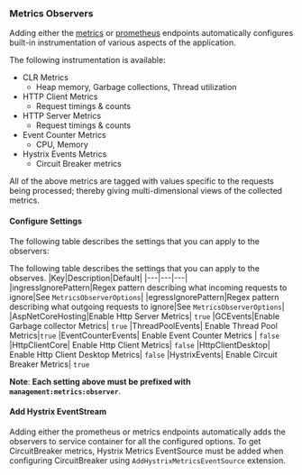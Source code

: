 ### Metrics Observers

Adding either the [metrics](/metrics) or [prometheus](/prometheus) endpoints automatically configures built-in instrumentation of various aspects of the application.

The following instrumentation is available:

* CLR Metrics
  * Heap memory, Garbage collections, Thread utilization
* HTTP Client Metrics
  * Request timings & counts
* HTTP Server Metrics
  * Request timings & counts
* Event Counter Metrics
  * CPU, Memory
* Hystrix Events Metrics
  * Circuit Breaker metrics

All of the above metrics are tagged with values specific to the requests being processed; thereby giving multi-dimensional views of the collected metrics.

#### Configure Settings

The following table describes the settings that you can apply to the observers:

The following table describes the settings that you can apply to the observes.
|Key|Description|Default|
|---|---|---|
|ingressIgnorePattern|Regex pattern describing what incoming requests to ignore|See `MetricsObserverOptions`|
|egressIgnorePattern|Regex pattern describing what outgoing requests to ignore|See `MetricsObserverOptions`|
|AspNetCoreHosting|Enable Http Server Metrics| `true`
|GCEvents|Enable Garbage collector Metrics| `true`
|ThreadPoolEvents| Enable Thread Pool Metrics|`true`
|EventCounterEvents| Enable Event Counter Metrics | `false`
|HttpClientCore| Enable Http Client Metrics| `false`
|HttpClientDesktop| Enable Http Client Desktop Metrics| `false`
|HystrixEvents| Enable Circuit Breaker Metrics| `true`


**Note**: **Each setting above must be prefixed with `management:metrics:observer`**.

#### Add Hystrix EventStream

Adding either the prometheus or metrics endpoints automatically adds the observers to service container for all the configured options. To get CircuitBreaker metrics, Hystrix Metrics EventSource must be added when configuring CircuitBreaker using `AddHystrixMetricsEventSource` extension.



